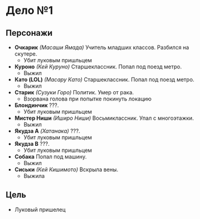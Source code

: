 # Дело №1

## Персонажи

*   **Очкарик**
    *(Масаши Ямада)*
    Учитель младших классов.
    Разбился на скутере.
    *   Убит луковым пришльцем
*   **Куроно**
    *(Кей Куруно)*
    Старшеклассник.
    Попал под поезд метро.
    *   Выжил
*   **Като (LOL)**
    *(Масару Като)*
    Старшеклассник.
    Попал под поезд метро.
    *   Выжил
*   **Старик**
    *(Сузуки Горо)*
    Политик.
    Умер от рака.
    *   Взорвана голова при попытке покинуть локацию
*   **Блондинчик**
    ???.
    *   Убит луковым пришльцем
*   **Мистер Ниши**
    *(Иширо Ниши)*
    Восьмиклассник.
    Упал с многоэтажки.
    *   Выжил
*   **Якудза A**
    *(Хатанака)*
    ???.
    *   Убит луковым пришльцем
*   **Якудза B**
    ???.
    *   Убит луковым пришльцем
*   **Собака**
    Попал под машину.
    *   Выжил
*   **Сиськи**
    *(Кей Кишимото)*
    Вскрыла вены.
    *   Выжила

## Цель

*   Луковый пришелец
